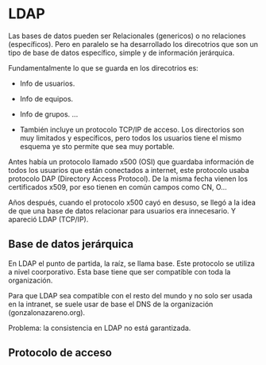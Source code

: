 # LDAP
Las bases de datos pueden ser Relacionales (genericos) o no relaciones (específicos). Pero en paralelo se ha desarrollado los direcotrios que son un tipo de base de datos específico, simple y de información jerárquica.

Fundamentalmente lo que se guarda en los direcotrios es:
- Info de usuarios.
- Info de equipos.
- Info de grupos.
...

- También incluye un protocolo TCP/IP de acceso. 
Los directorios son muy limitados y específicos, pero todos los usuarios tiene el mismo esquema ye sto permite que sea muy portable. 

Antes había un protocolo llamado x500 (OSI) que guardaba información de todos los usuarios que están conectados a internet, este protocolo usaba protocolo DAP (Directory Access Protocol). De la misma fecha vienen los certificados x509, por eso tienen en común campos como CN, O...

Años después, cuando el protocolo x500 cayó en desuso, se llegó a la idea de que una base de datos relacionar para usuarios era innecesario. Y apareció LDAP (TCP/IP).

## Base de datos jerárquica
En LDAP el punto de partida, la raíz, se llama base. Este protocolo se utiliza a nivel coorporativo. Esta base tiene que ser compatible con toda la organización.

Para que LDAP sea compatible con el resto del mundo y no solo ser usada en la intranet, se suele usar de base el DNS de la organización (gonzalonazareno.org).

Problema: la consistencia en LDAP no está garantizada. 


## Protocolo de acceso



